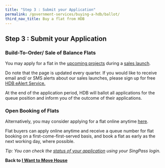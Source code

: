 ```yaml
---
title: "Step 3 : Submit your Application"
permalink: /government-services/buying-a-hdb/ballot/
third_nav_title: Buy a flat from HDB
---
```


## Step 3 : Submit your Application


### Build-To-Order/ Sale of Balance Flats

You may apply for a flat in the <a href="https://hdb.gov.sg/cs/infoweb/residential/buying-a-flat/new/bto-sbf" target="_blank">upcoming projects</a> during a <a href="https://www.hdb.gov.sg/cs/infoweb/residential/buying-a-flat/new/sales-launches" target="_blank">sales launch</a>. 

Do note that the page is updated every quarter. If you would like to receive email and/ or SMS alerts about our sales launches, please sign up for free <a href="http://services2.hdb.gov.sg/webapp/BF08CESS/Index.jsp" target="_blank">HDB eAlert Service.</a>

At the end of the application period, HDB will ballot all applications for the queue position and inform you of the outcome of their applications. 

### Open Booking of Flats

Alternatively, you may consider applying for a flat online anytime <a href="https://esales.hdb.gov.sg/bp25/launch/open/OPEN_page_7142/home.html" target="_blank">here</a>.

Flat buyers can apply online anytime and receive a queue number for flat booking on a first-come-first-served basis, and book a flat as early as the next working day, where possible.


*Tip: You can check the <a href="https://services2.hdb.gov.sg/webapp/BP13PPortal/BP13P_Enquiry" target="_blank">status of your application</a> using your SingPass login.*




**Back to [I Want to Move House](/government-services/move-house/overview/)**
